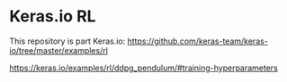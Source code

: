 # Keras.io RL

This repository is part Keras.io: https://github.com/keras-team/keras-io/tree/master/examples/rl


https://keras.io/examples/rl/ddpg_pendulum/#training-hyperparameters